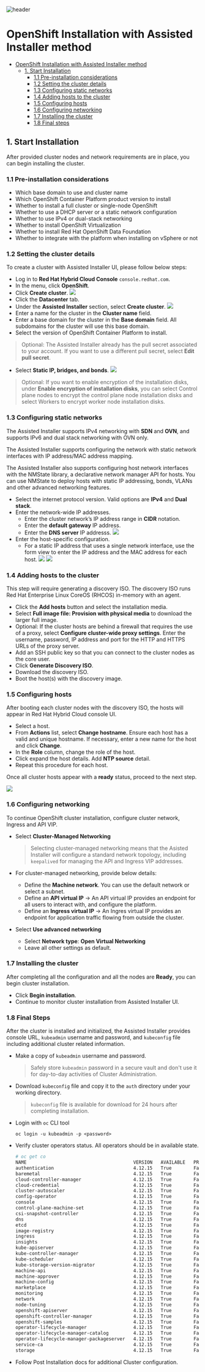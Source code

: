 ![header](../img/convergenewlogo.png)

# OpenShift Installation with Assisted Installer method 

- [OpenShift Installation with Assisted Installer method](#openshift-installation-with-assisted-installer-method)
  - [1. Start Installation](#1-start-installation)
    - [1.1 Pre-installation considerations](#11-pre-installation-considerations)
    - [1.2 Setting the cluster details](#12-setting-the-cluster-details)
    - [1.3 Configuring static networks](#13-configuring-static-networks)
    - [1.4 Adding hosts to the cluster](#14-adding-hosts-to-the-cluster)
    - [1.5 Configuring hosts](#15-configuring-hosts)
    - [1.6 Configuring networking](#16-configuring-networking)
    - [1.7 Installing the cluster](#17-installing-the-cluster)
    - [1.8 Final steps](#18-final-steps)

## 1. Start Installation

After provided cluster nodes and network requirements are in place, you can begin installing the cluster.

### 1.1 Pre-installation considerations

- Which base domain to use and cluster name
- Which OpenShift Container Platform product version to install
- Whether to install a full cluster or single-node OpenShift
- Whether to use a DHCP server or a static network configuration
- Whether to use IPv4 or dual-stack networking
- Whether to install OpenShift Virtualization
- Whether to install Red Hat OpenShift Data Foundation
- Whether to integrate with the platform when installing on vSphere or not 

### 1.2 Setting the cluster details 

To create a cluster with Assisted Installer UI, please follow below steps:

- Log in to **Red Hat Hybrid Cloud Console**  `console.redhat.com`.
- In the menu, click **OpenShift**.
- Click **Create cluster**.
![](../img/1.png)
- Click the **Datacenter** tab.
- Under the **Assisted Installer** section, select **Create cluster**.
![](../img/2.png)
- Enter a name for the cluster in the **Cluster name** field.
- Enter a base domain for the cluster in the **Base domain** field. All subdomains for the cluster will use this base domain.
- Select the version of OpenShift Container Platform to install.

>  Optional: The Assisted Installer already has the pull secret associated to your account. If you want to use a different pull secret, select **Edit pull secret**.

- Select **Static IP, bridges, and bonds**.
![](../img/3.png)

> Optional: If you want to enable encryption of the installation disks, under **Enable encryption of installation disks**, you can select Control plane nodes to encrypt the control plane node installation disks and select Workers to encrypt worker node installation disks.
  

### 1.3 Configuring static networks 

The Assisted Installer supports IPv4 networking with **SDN** and **OVN**, and supports IPv6 and dual stack networking with OVN only. 

The Assisted Installer supports configuring the network with static network interfaces with IP address/MAC address mapping. 

The Assisted Installer also supports configuring host network interfaces with the NMState library, a declarative network manager API for hosts. You can use NMState to deploy hosts with static IP addressing, bonds, VLANs and other advanced networking features. 

- Select the internet protocol version. Valid options are **IPv4** and **Dual stack**.
- Enter the network-wide IP addresses. 
  - Enter the cluster network’s IP address range in **CIDR** notation.
  - Enter the **default gateway** IP address.
  - Enter the **DNS server** IP addresss.
  ![](../img/4.png)
- Enter the host-specific configuration.
  - For a static IP address that uses a single network interface, use the form view to enter the IP address and the MAC address for each host.
![](../img/5.png)
![](../img/6.png)

### 1.4 Adding hosts to the cluster 

This step will require generating a discovery ISO. The discovery ISO runs Red Hat Enterprise Linux CoreOS (RHCOS) in-memory with an agent. 

- Click the **Add hosts** button and select the installation media.
- Select **Full image file: Provision with physical media** to download the larger full image.
- Optional: If the cluster hosts are behind a firewall that requires the use of a proxy, select **Configure cluster-wide proxy settings**. Enter the username, password, IP address and port for the HTTP and HTTPS URLs of the proxy server.
- Add an SSH public key so that you can connect to the cluster nodes as the core user. 
- Click **Generate Discovery ISO**.
- Download the discovery ISO.
- Boot the host(s) with the discovery image.

### 1.5 Configuring hosts

After booting each cluster nodes with the discovery ISO, the hosts will appear in Red Hat Hybrid Cloud console UI. 

- Select a host.
- From **Actions** list, select **Change hostname**. Ensure each host has a valid and unique hostname. If necessary, enter a new name for the host and click **Change**. 
- In the **Role** column, change the role of the host. 
- Click expand the host details. Add **NTP source** detail.
- Repeat this procedure for each host.

Once all cluster hosts appear with a **ready** status, proceed to the next step.

![](../img/7.png)

### 1.6 Configuring networking 

To continue OpenShift cluster installation, configure cluster network, Ingress and API VIP.

- Select **Cluster-Managed Networking**

  > Selecting cluster-managed networking means that the Asisted Installer will configure a standard network topology, including `keepalived` for managing the API and Ingress VIP addresses. 

- For cluster-managed networking, provide below details:
  - Define the **Machine network**. You can use the default network or select a subnet.
  - Define an **API virtual IP** -> An API virtual IP provides an endpoint for all users to interact with, and configure the platform. 
  - Define an **Ingress virtual IP** -> An Ingres virtual IP provides an endpoint for application traffic flowing from outside the cluster. 

- Select **Use advanced networking** 
  - Select **Network type**: **Open Virtual Networking** 
  - Leave all other settings as default. 

### 1.7 Installing the cluster

After completing all the configuration and all the nodes are **Ready**, you can begin cluster installation. 

- Click **Begin installation**.
- Continue to monitor cluster installation from Assisted Installer UI.

### 1.8 Final Steps

After the cluster is installed and initialized, the Assisted Installer provides console URL, `kubeadmin` username and password, and `kubeconfig` file including additional cluster related information. 

- Make a copy of `kubeadmin` username and password.

  > Safely store `kubeadmin` password in a secure vault and don't use it for day-to-day activities of Cluster Administration.

- Download `kubeconfig` file and copy it to the `auth` directory under your working directory. 

  > `kubeconfig` file is available for download for 24 hours after completing installation.

- Login with `oc` CLI tool
  
  `oc login -u kubeadmin -p <password>`

- Verify cluster operators status. All operators should be in available state.

  ```bash
  # oc get co
  NAME                                       VERSION   AVAILABLE   PROGRESSING   DEGRADED   SINCE   MESSAGE
  authentication                             4.12.15   True        False         False      2d11h
  baremetal                                  4.12.15   True        False         False      72d
  cloud-controller-manager                   4.12.15   True        False         False      72d
  cloud-credential                           4.12.15   True        False         False      72d
  cluster-autoscaler                         4.12.15   True        False         False      72d
  config-operator                            4.12.15   True        False         False      72d
  console                                    4.12.15   True        False         False      61d
  control-plane-machine-set                  4.12.15   True        False         False      72d
  csi-snapshot-controller                    4.12.15   True        False         False      72d
  dns                                        4.12.15   True        False         False      72d
  etcd                                       4.12.15   True        False         False      72d
  image-registry                             4.12.15   True        False         False      13d
  ingress                                    4.12.15   True        False         False      64d
  insights                                   4.12.15   True        False         False      72d
  kube-apiserver                             4.12.15   True        False         False      72d
  kube-controller-manager                    4.12.15   True        False         False      72d
  kube-scheduler                             4.12.15   True        False         False      72d
  kube-storage-version-migrator              4.12.15   True        False         False      13d
  machine-api                                4.12.15   True        False         False      72d
  machine-approver                           4.12.15   True        False         False      72d
  machine-config                             4.12.15   True        False         False      72d
  marketplace                                4.12.15   True        False         False      72d
  monitoring                                 4.12.15   True        False         False      72d
  network                                    4.12.15   True        False         False      72d
  node-tuning                                4.12.15   True        False         False      72d
  openshift-apiserver                        4.12.15   True        False         False      72d
  openshift-controller-manager               4.12.15   True        False         False      72d
  openshift-samples                          4.12.15   True        False         False      72d
  operator-lifecycle-manager                 4.12.15   True        False         False      72d
  operator-lifecycle-manager-catalog         4.12.15   True        False         False      72d
  operator-lifecycle-manager-packageserver   4.12.15   True        False         False      72d
  service-ca                                 4.12.15   True        False         False      72d
  storage                                    4.12.15   True        False         False      70d
  ```

- Follow Post Installation docs for additional Cluster configuration. 